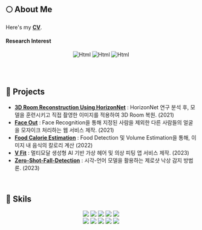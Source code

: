 ## :full_moon: About Me

Here's my [**CV**](https://Dayoung-Kil.github.io/).

<!--
#### 👩‍🎓 Education

<img alt="Html" src ="https://img.shields.io/badge/Department of AI Convergence, Soongsil University, Seoul-Bachelor (Feb.2018 ~ Mar.2022)-E4E4D0?style=for-the-badge"/> <img alt="Html" src ="https://img.shields.io/badge/Department of Intelligent Systems, Soongsil University, Seoul-Master (Feb.2022 ~ Mar.2024)-AEC3AE?style=for-the-badge"/>

-->

#### Research Interest

<p align = "center">
<img alt="Html" src ="https://img.shields.io/badge/Efficient Deep Learning-B1BED5?style=for-the-badge"/> <img alt="Html" src ="https://img.shields.io/badge/Computer Vision-BFD8D5?style=for-the-badge"/> <img alt="Html" src ="https://img.shields.io/badge/Vision Transformer-DFDFDF?style=for-the-badge"/> 
 
 <!--
 <img alt="Html" src ="https://img.shields.io/badge/Hybrid Architecture-F4F3F3?style=for-the-badge"/> <img alt="Html" src ="https://img.shields.io/badge/Neural Architecture Search-9E9FA5?style=for-the-badge"/> 
<br>
<img alt="Html" src ="https://img.shields.io/badge/Image Classification-C4C1A4?style=for-the-badge"/> <img alt="Html" src ="https://img.shields.io/badge/Object Detection-FFF6DC?style=for-the-badge"/> <img alt="Html" src ="https://img.shields.io/badge/Segmentation-FFC6AC?style=for-the-badge"/>
-->

</p>

<br>
<!--
## 📜 Publications

- 길다영, 김성흠, [**“Lightweight Deep Learning for Room Layout Estimation with a Single Panoramic Image,”**](https://www.kci.go.kr/kciportal/ci/sereArticleSearch/ciSereArtiView.kci?sereArticleSearchBean.artiId=ART002884719) Journal of Institute of Control, Robotics and Systems (SCOPUS), 2022
- Dayoung Kil and Seong-heum Kim, [**“Lightweight Room Layout Estimation using a Single Panoramic Image,”**](https://ieeexplore.ieee.org/document/10003901) International Conference on Control, Automation and Systems, 2022
- Deepak Ghimire, Dayoung Kil, Seong-heum Kim, [**“A Survey on Efficient Convolutional Neural Networks and Hardware Acceleration,”**](https://www.mdpi.com/2079-9292/11/6/945) Electronics (SCIE), 2022
- 길다영, 김성흠, “단일 파노라마 입력의 실내 공간 레이아웃 복원 모델 경량화,” **C-2022-036602 (소프트웨어등록)**

<br>

## 🏆 Awards

- 숭실 A3+ STAR 코딩 경진대회 (Feb.8 2021) : 우수상
- 제 11회 숭실 캡스톤디자인 경진대회 (Sep.28 2021) : 장려상
- AI융합 경진대회 (Nov.12 2021) : 우수상
- 졸업논문발표회 (Nov.12 2022) : 우수논문상

<!--
<img alt="Html" src ="https://img.shields.io/badge/숭실 A3+ STAR 코딩 경진대회 (Feb.8 2021)-우수상-lightblue?style=for-the-badge"/> <img alt="Html" src ="https://img.shields.io/badge/제 11회 숭실 캡스톤디자인 경진대회 (Sep.28 2021)-장려상-lightblue?style=for-the-badge"/> <img alt="Html" src ="https://img.shields.io/badge/AI융합 경진대회 (Nov.12 2021)-우수상-lightblue?style=for-the-badge"/> <img alt="Html" src ="https://img.shields.io/badge/졸업논문발표회 (Nov.12 2022)-우수논문상-lightblue?style=for-the-badge"/>
-->

 
<br>

## 🔭 Projects

- [<b>3D Room Reconstruction Using HorizonNet</b>](https://github.com/2021-1-SSU-Computer-Vision/3D_Room_Reconstruction) : HorizonNet 연구 분석 후, 모델을 훈련시키고 직접 촬영한 이미지를 적용하여 3D Room 복원. (2021)
- [<b>Face Out</b>](https://github.com/2021-1-SSU-CapstoneDesign/Face-Out) : Face Recognition을 통해 지정된 사람을 제외한 다른 사람들의 얼굴을 모자이크 처리하는 웹 서비스 제작. (2021)
- [<b>Food Calorie Estimation</b>](https://github.com/arittung/Food_Calorie_Estimation) : Food Detection 및 Volume Estimation을 통해, 이미지 내 음식의 칼로리 계산 (2022)
- [<b>V Fit</b>](https://github.com/VIP-Projects/V-Fit) : 멀티모달 생성형 AI 기반 가상 헤어 및 의상 피팅 앱 서비스 제작. (2023)
- [<b>Zero-Shot-Fall-Detection</b>](https://github.com/VIP-Projects/Zero-Shot-Fall-Detection) : 시각-언어 모델을 활용하는 제로샷 낙상 감지 방법론. (2023)


<br>

## 💪 Skils
 <p align = "center">
<img src="https://img.shields.io/badge/Python-3776AB?style=for-the-badge&logo=Python&logoColor=white"> <img src="https://img.shields.io/badge/c++-00599C?style=for-the-badge&logo=c%2B%2B&logoColor=white"> <img src="https://img.shields.io/badge/html5-E34F26?style=for-the-badge&logo=html5&logoColor=white"> <img src="https://img.shields.io/badge/css-1572B6?style=for-the-badge&logo=css3&logoColor=white"> <img src="https://img.shields.io/badge/Android-3DDC84?style=for-the-badge&logo=Android&logoColor=white"> <br>
<img src="https://img.shields.io/badge/Pytorch-EE4C2C?style=for-the-badge&logo=Pytorch&logoColor=white"> <img src="https://img.shields.io/badge/OpenCV-5C3EE8?style=for-the-badge&logo=OpenCV&logoColor=white"> <img src="https://img.shields.io/badge/Jupyter-F37626?style=for-the-badge&logo=Jupyter&logoColor=white"> <img src="https://img.shields.io/badge/Anaconda-44A833?style=for-the-badge&logo=Anaconda&logoColor=white"> <img src="https://img.shields.io/badge/Tensorflow-FF6F00?style=for-the-badge&logo=Tensorflow&logoColor=white">

</p>





